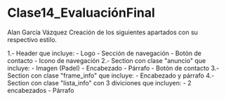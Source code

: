 # Clase14_EvaluaciónFinal

Alan García Vázquez
Creación de los siguientes apartados con su respectivo estilo.

1.- Header que incluye:
	- Logo
	- Sección de navegación
	- Botón de contacto
	- Icono de navegación
2.- Section con clase "anuncio" que incluye:
	- Imagen (Padel)
	- Encabezado 
	- Párrafo
	- Botón de contacto
3.- Section con clase "frame_info" que incluye:
	- Encabezado y párrafo
4.- Section con clase "lista_info" con 3 diviciones que incluyen:
	- 2 encabezados
	- Párrafo

